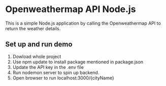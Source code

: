 # Openweathermap API Node.js
This is a simple Node.js application by calling the Openweathermap API to return the weather details.

## Set up and run demo
1. Dowload whole project
2. Use npm update to install package mentioned in package.json
3. Update the API key in the .env file
4. Run nodemon server to spin up backend.
5. Open browser to run localhost:3000/{cityName}


